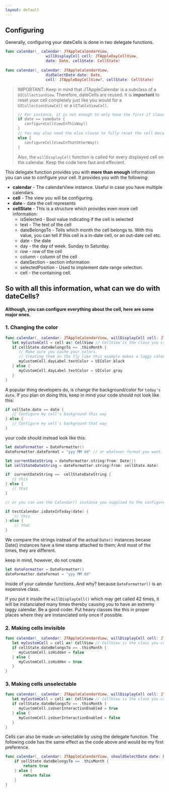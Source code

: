 ```yaml
---
layout: default
---
```


## Configuring
Generally, configuring your dateCells is done in two delegate functions.

```swift
func calendar(_ calendar: JTAppleCalendarView,
                  willDisplayCell cell: JTAppleDayCellView,
                  date: Date, cellState: CellState)
                  
func calendar(_ calendar: JTAppleCalendarView,
                  didSelectDate date: Date,
                  cell: JTAppleDayCellView?, cellState: CellState)
```

> IMPORTANT: Keep in mind that JTAppleCalendar is a subclass of a `UICollectionView`. Therefore, dateCells are reused. It is **important** to reset your cell completely just like you would for a `UICollectionViewCell` or a `UITableViewCell`.
> 
> ```swift
> // For instance, it is not enough to only have the first if clause:
> if date == someDate {
>    configureCellViewInThisWay()
> }
> // You may also need the else clause to fully reset the cell because cells are being reused.
> else {
>    configureCellViewInThatOtherWay()
> }
> ```
>
> Also, the `willDisplayCell` function is called for every displayed cell on the calendar. Keep the code here fast and effecient.

This delegate function provides you with **more than enough** information you can use to configure your cell. It provides you with the following:

* **calendar** - The calendarView instance. Useful in case you have multiple calendars.
* **cell** - The view you will be configuring.
* **date** - date the cell represents
* **cellState** - This is a structure which provides even more cell information:
  * isSelected - Bool value indicating if the cell is selected
  * text - The text of the cell
  * dateBelongsTo - Tells which month the cell belongs to. With this value, you can tell if this cell is a in-date cell, or an out-date cell etc.
  *  date - the date
  *  day - the day of week. Sunday to Saturday.
  *  row - row of the cell
  *  column - column of the cell
  *  dateSection - section information
  *  selectedPosition - Used to implement date range selection.
  *  cell - the containing cell.


## So with all this information, what can we do with dateCells?

#### Although, you can configure everything about the cell, here are some major ones.

### 1. Changing the color

```swift
func calendar(_ calendar: JTAppleCalendarView, willDisplayCell cell: JTAppleDayCellView, date: Date, cellState: CellState) {
   let myCustomCell = cell as! CellView // CellView is the class you created if you followed the Tutorial
   if cellState.dateBelongsTo == .thisMonth {
      // Make sure you cache your colors. 
      // Creating them on the fly like this example makes a laggy calendar
      myCustomCell.dayLabel.textColor = UIColor.black 
   } else {
      myCustomCell.dayLabel.textColor = UIColor.gray   
   }
}
```

A popular thing developers do, is change the background/color for `today's date`. If you plan on doing this, keep in mind your code should not look like this:

```swift
if cellSate.date == date {
   // Configure my cell's background this way
} else {
   // Configure my cell's background that way
}
```

your code should instead look like this:

```swift
let dateFormatter = DateFormatter()
dateFormatter.dateFormat = "yyy MM dd" // or whatever format you want.

let currentDateString = dateFormatter.string(from: Date())
let cellStateDateString = dateFormatter.string(from: cellState.date)

if  currentDateString ==  cellStateDateString {
   // this
} else {
   // that
}

// or you can use the Calendar() instance you supplied to the configure method

if testCalendar.isDateInToday(date) {
    // this
} else {
    // that
}
```

We compare the strings instead of the actual `Date()` instances becase Date() instances have a time stamp attached to them; And most of the times, they are different.

keep in mind, however, do not create

```swift
let dateFormatter = DateFormatter()
dateFormatter.dateFormat = "yyy MM dd"
```

Inside of your calendar functions.
And why? because `DateFormatter()` is an expensive class.

If you put it inside the `willDisplayCell()` which may get called 42 times,
it will be instanciated many times
thereby causing you to have an extremy laggy calendar. Be a good coder. Put heavy classes like this in proper places where they are instanciated only once if possible. 

### 2. Making cells invisible

```swift
func calendar(_ calendar: JTAppleCalendarView, willDisplayCell cell: JTAppleDayCellView, date: Date, cellState: CellState) {
   let myCustomCell = cell as! CellView // CellView is the class you created if you followed the Tutorial
   if cellState.dateBelongsTo == .thisMonth {
      myCustomCell.isHidden = false 
   } else {
      myCustomCell.isHidden = true  
   }
}
```

### 3. Making cells unselectable

```swift
func calendar(_ calendar: JTAppleCalendarView, willDisplayCell cell: JTAppleDayCellView, date: Date, cellState: CellState) {
   let myCustomCell = cell as! CellView // CellView is the class you created if you followed the Tutorial
   if cellState.dateBelongsTo == .thisMonth {
      myCustomCell.isUserInteractionEnabled = true 
   } else {
      myCustomCell.isUserInteractionEnabled = false  
   }
}
```

Cells can also be made un-selectable by using the delegate function. The following code has the same effect as the code above and would be my first preference.

```swift
func calendar(_ calendar: JTAppleCalendarView, shouldSelectDate date: Date, cell: JTAppleDayCellView, cellState: CellState) -> Bool {
    if cellState.dateBelongsTo == .thisMonth {
        return true
    } else {
        return false
    }
}
```